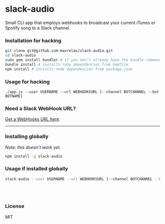 # slack-audio

Small CLI app that employs webhooks to broadcast your current iTunes or Spotify song to a Slack channel.

### Installation for hacking

```bash
git clone git@github.com:maxrelax/slack-audio.git
cd slack-audio
sudo gem install bundler # if you don't already have the bundle command
bundle install # installs ruby dependencies from Gemfile
npm install # installs node dependencies from package.json
```

### Usage for hacking

```
./app.js --user USERNAME --url WEBHOOKSURL [--channel BOTCHANNEL --bot BOTNAME]
```

### Need a Slack WebHook URL?

<a target="_blank" href="https://www.slack.com/services/new/incoming-webhook">Get a WebHooks URL here</a>

- - -

### Installing globally
*Note: this doesn't work yet.*
```bash
npm install -g slack-audio
```

### Usage if installed globally
```bash
slack-audio --user USERNAME --url WEBHOOKSURL [--channel BOTCHANNEL --bot BOTNAME]
```

<br><br>

### License

MIT
